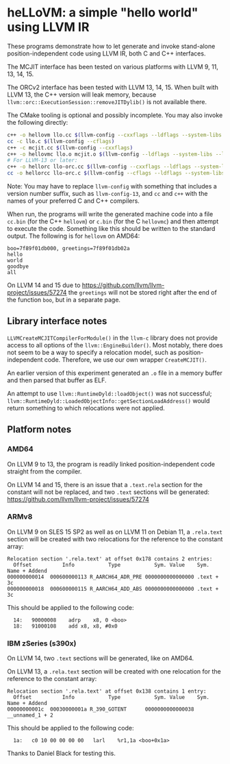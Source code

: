 # heLLoVM: a simple "hello world" using LLVM IR

These programs demonstrate how to let generate and invoke stand-alone
position-independent code using LLVM IR, both C and C++ interfaces.

The MCJIT interface has been tested on various platforms with
LLVM 9, 11, 13, 14, 15.

The ORCv2 interface has been tested with LLVM 13, 14, 15.
When built with LLVM 13, the C++ version will leak memory, because
`llvm::orc::ExecutionSession::removeJITDylib()` is not available there.

The CMake tooling is optional and possibly incomplete.
You may also invoke the following directly:

```sh
c++ -o hellovm llo.cc $(llvm-config --cxxflags --ldflags --system-libs --libs core)
cc -c llo.c $(llvm-config --cflags)
c++ -c mcjit.cc $(llvm-config --cxxflags)
c++ -o hellovmc llo.o mcjit.o $(llvm-config --ldflags --system-libs --libs core)
# For LLVM-13 or later:
c++ -o hellorc llo-orc.cc $(llvm-config --cxxflags --ldflags --system-libs --libs core)
cc -o hellorcc llo-orc.c $(llvm-config --cflags --ldflags --system-libs --libs core)
```
Note: You may have to replace `llvm-config` with something that
includes a version number suffix, such as `llvm-config-13`,
and `cc` and `c++` with the names of your preferred C and C++ compilers.

When run, the programs will write the generated machine code into a file
`cc.bin` (for the C++ `hellovm`) or `c.bin` (for the C `hellovmc`) and then
attempt to execute the code. Something like this should be written to
the standard output. The following is for `hellovm` on AMD64:
```
boo=7f89f01db000, greetings=7f89f01db02a
hello 
world
goodbye 
all
```
On LLVM 14 and 15 due to
https://github.com/llvm/llvm-project/issues/57274 the `greetings` will
not be stored right after the end of the function `boo`, but in a
separate page.

## Library interface notes

`LLVMCreateMCJITCompilerForModule()` in the `llvm-c` library does not
provide access to all options of the `llvm::EngineBuilder()`. Most notably,
there does not seem to be a way to specify a relocation model, such as
position-independent code. Therefore, we use our own wrapper
`CreateMCJIT()`.

An earlier version of this experiment generated an `.o` file in a
memory buffer and then parsed that buffer as ELF.

An attempt to use `llvm::RuntimeDyld::loadObject()` was not successful;
`llvm::RuntimeDyld::LoadedObjectInfo::getSectionLoadAddress()` would
return something to which relocations were not applied.

## Platform notes

### AMD64
On LLVM 9 to 13, the program is readily linked position-independent code
straight from the compiler.

On LLVM 14 and 15, there is an issue that a `.text.rela` section for
the constant will not be replaced, and two `.text` sections will be generated:
https://github.com/llvm/llvm-project/issues/57274

### ARMv8
On LLVM 9 on SLES 15 SP2 as well as on LLVM 11 on Debian 11,
a `.rela.text` section will be created with two relocations for the
reference to the constant array:
```
Relocation section '.rela.text' at offset 0x178 contains 2 entries:
  Offset          Info           Type           Sym. Value    Sym. Name + Addend
000000000014  000600000113 R_AARCH64_ADR_PRE 0000000000000000 .text + 3c
000000000018  000600000115 R_AARCH64_ADD_ABS 0000000000000000 .text + 3c
```
This should be applied to the following code:
```
  14:	90000008 	adrp	x8, 0 <boo>
  18:	91000108 	add	x8, x8, #0x0
```

### IBM zSeries (s390x)
On LLVM 14, two `.text` sections will be generated, like on AMD64.

On LLVM 13, a `.rela.text` section will be created with one relocation for the
reference to the constant array:
```
Relocation section '.rela.text' at offset 0x138 contains 1 entry:
  Offset          Info           Type           Sym. Value    Sym. Name + Addend
00000000001c  00030000001a R_390_GOTENT      0000000000000038 __unnamed_1 + 2
```
This should be applied to the following code:
```
  1a:   c0 10 00 00 00 00   larl    %r1,1a <boo+0x1a>
```
Thanks to Daniel Black for testing this.
